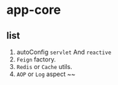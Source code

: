 # app-core

## list
1. autoConfig `servlet` And `reactive` 
2. `Feign` factory.
3. `Redis` or `Cache` utils.
4. `AOP` or `Log` aspect ~~ 
